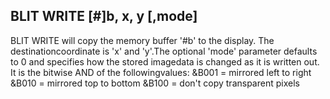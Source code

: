 ## BLIT WRITE [#]b, x, y [,mode]

BLIT WRITE will copy the memory buffer '#b' to the display. The destinationcoordinate is 'x' and 'y'.The optional 'mode' parameter defaults to 0 and specifies how the stored imagedata is changed as it is written out. It is the bitwise AND of the followingvalues: &B001 = mirrored left to right &B010 = mirrored top to bottom &B100 = don't copy transparent pixels